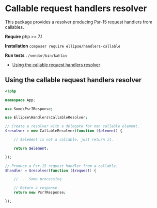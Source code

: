 # Callable request handlers resolver

This package provides a resolver producing Psr-15 request handlers from callables.

**Require** php >= 7.1

**Installation** `composer require ellipse/handlers-callable`

**Run tests** `./vendor/bin/kahlan`

- [Using the callable request handlers resolver](#using-the-callable-request-handlers-resolver)

## Using the callable request handlers resolver

```php
<?php

namespace App;

use Some\Psr7Response;

use Ellipse\Handlers\CallableResolver;

// Create a resolver with a delegate for non callable element.
$resolver = new CallableResolver(function ($element) {

    // $element is not a callable, just return it.

    return $element;

});

// Produce a Psr-15 request handler from a callable.
$handler = $resolver(function ($request) {

    // ... Some processing.

    // Return a response.
    return new Psr7Response;

});
```

